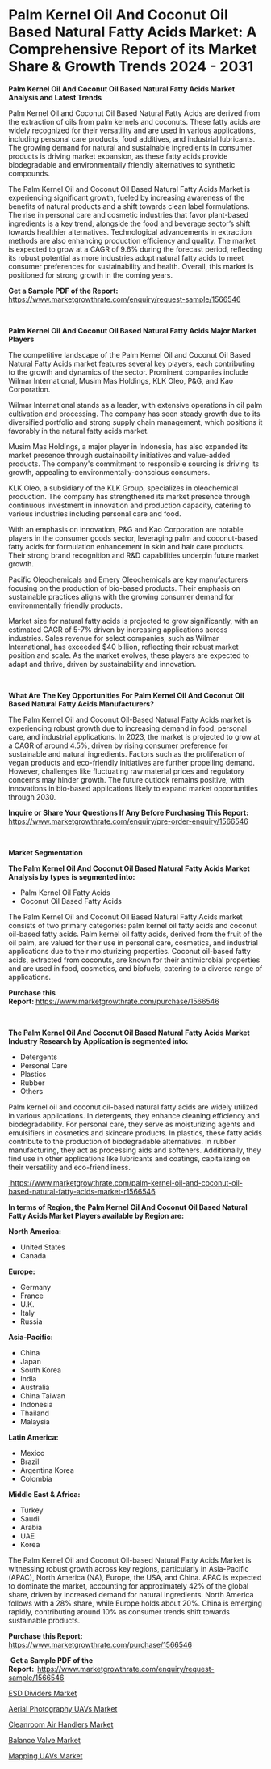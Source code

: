 <p><h1>Palm Kernel Oil And Coconut Oil Based Natural Fatty Acids Market: A Comprehensive Report of its Market Share & Growth Trends 2024 - 2031</h1></p><p><strong>Palm Kernel Oil And Coconut Oil Based Natural Fatty Acids Market Analysis and Latest Trends</strong></p>
<p><p>Palm Kernel Oil and Coconut Oil Based Natural Fatty Acids are derived from the extraction of oils from palm kernels and coconuts. These fatty acids are widely recognized for their versatility and are used in various applications, including personal care products, food additives, and industrial lubricants. The growing demand for natural and sustainable ingredients in consumer products is driving market expansion, as these fatty acids provide biodegradable and environmentally friendly alternatives to synthetic compounds.</p><p>The Palm Kernel Oil and Coconut Oil Based Natural Fatty Acids Market is experiencing significant growth, fueled by increasing awareness of the benefits of natural products and a shift towards clean label formulations. The rise in personal care and cosmetic industries that favor plant-based ingredients is a key trend, alongside the food and beverage sector’s shift towards healthier alternatives. Technological advancements in extraction methods are also enhancing production efficiency and quality. The market is expected to grow at a CAGR of 9.6% during the forecast period, reflecting its robust potential as more industries adopt natural fatty acids to meet consumer preferences for sustainability and health. Overall, this market is positioned for strong growth in the coming years.</p></p>
<p><strong>Get a Sample PDF of the Report:&nbsp;</strong> <a href="https://www.marketgrowthrate.com/enquiry/request-sample/1566546">https://www.marketgrowthrate.com/enquiry/request-sample/1566546</a></p>
<p>&nbsp;</p>
<p><strong>Palm Kernel Oil And Coconut Oil Based Natural Fatty Acids Major Market Players</strong></p>
<p><p>The competitive landscape of the Palm Kernel Oil and Coconut Oil Based Natural Fatty Acids market features several key players, each contributing to the growth and dynamics of the sector. Prominent companies include Wilmar International, Musim Mas Holdings, KLK Oleo, P&G, and Kao Corporation. </p><p>Wilmar International stands as a leader, with extensive operations in oil palm cultivation and processing. The company has seen steady growth due to its diversified portfolio and strong supply chain management, which positions it favorably in the natural fatty acids market.</p><p>Musim Mas Holdings, a major player in Indonesia, has also expanded its market presence through sustainability initiatives and value-added products. The company's commitment to responsible sourcing is driving its growth, appealing to environmentally-conscious consumers.</p><p>KLK Oleo, a subsidiary of the KLK Group, specializes in oleochemical production. The company has strengthened its market presence through continuous investment in innovation and production capacity, catering to various industries including personal care and food.</p><p>With an emphasis on innovation, P&G and Kao Corporation are notable players in the consumer goods sector, leveraging palm and coconut-based fatty acids for formulation enhancement in skin and hair care products. Their strong brand recognition and R&D capabilities underpin future market growth.</p><p>Pacific Oleochemicals and Emery Oleochemicals are key manufacturers focusing on the production of bio-based products. Their emphasis on sustainable practices aligns with the growing consumer demand for environmentally friendly products.</p><p>Market size for natural fatty acids is projected to grow significantly, with an estimated CAGR of 5-7% driven by increasing applications across industries. Sales revenue for select companies, such as Wilmar International, has exceeded $40 billion, reflecting their robust market position and scale. As the market evolves, these players are expected to adapt and thrive, driven by sustainability and innovation.</p></p>
<p>&nbsp;</p>
<p><strong>What Are The Key Opportunities For Palm Kernel Oil And Coconut Oil Based Natural Fatty Acids Manufacturers?</strong></p>
<p><p>The Palm Kernel Oil and Coconut Oil-Based Natural Fatty Acids market is experiencing robust growth due to increasing demand in food, personal care, and industrial applications. In 2023, the market is projected to grow at a CAGR of around 4.5%, driven by rising consumer preference for sustainable and natural ingredients. Factors such as the proliferation of vegan products and eco-friendly initiatives are further propelling demand. However, challenges like fluctuating raw material prices and regulatory concerns may hinder growth. The future outlook remains positive, with innovations in bio-based applications likely to expand market opportunities through 2030.</p></p>
<p><strong>Inquire or Share Your Questions If Any Before Purchasing This Report:</strong> <a href="https://www.marketgrowthrate.com/enquiry/pre-order-enquiry/1566546">https://www.marketgrowthrate.com/enquiry/pre-order-enquiry/1566546</a></p>
<p>&nbsp;</p>
<p><strong>Market Segmentation</strong></p>
<p><strong>The Palm Kernel Oil And Coconut Oil Based Natural Fatty Acids Market Analysis by types is segmented into:</strong></p>
<p><ul><li>Palm Kernel Oil Fatty Acids</li><li>Coconut Oil Based Fatty Acids</li></ul></p>
<p><p>The Palm Kernel Oil and Coconut Oil Based Natural Fatty Acids market consists of two primary categories: palm kernel oil fatty acids and coconut oil-based fatty acids. Palm kernel oil fatty acids, derived from the fruit of the oil palm, are valued for their use in personal care, cosmetics, and industrial applications due to their moisturizing properties. Coconut oil-based fatty acids, extracted from coconuts, are known for their antimicrobial properties and are used in food, cosmetics, and biofuels, catering to a diverse range of applications.</p></p>
<p><strong>Purchase this Report:&nbsp;</strong><a href="https://www.marketgrowthrate.com/purchase/1566546">https://www.marketgrowthrate.com/purchase/1566546</a></p>
<p>&nbsp;</p>
<p><strong>The Palm Kernel Oil And Coconut Oil Based Natural Fatty Acids Market Industry Research by Application is segmented into:</strong></p>
<p><ul><li>Detergents</li><li>Personal Care</li><li>Plastics</li><li>Rubber</li><li>Others</li></ul></p>
<p><p>Palm kernel oil and coconut oil-based natural fatty acids are widely utilized in various applications. In detergents, they enhance cleaning efficiency and biodegradability. For personal care, they serve as moisturizing agents and emulsifiers in cosmetics and skincare products. In plastics, these fatty acids contribute to the production of biodegradable alternatives. In rubber manufacturing, they act as processing aids and softeners. Additionally, they find use in other applications like lubricants and coatings, capitalizing on their versatility and eco-friendliness.</p></p>
<p><a href="https://www.marketgrowthrate.com/palm-kernel-oil-and-coconut-oil-based-natural-fatty-acids-market-r1566546">&nbsp;https://www.marketgrowthrate.com/palm-kernel-oil-and-coconut-oil-based-natural-fatty-acids-market-r1566546</a></p>
<p><strong>In terms of Region, the Palm Kernel Oil And Coconut Oil Based Natural Fatty Acids Market Players available by Region are:</strong></p>
<p>
    <p> <strong> North America: </strong>
        <ul>
            <li>United States</li>
            <li>Canada</li>
        </ul>
        </p> 
    <p> <strong> Europe: </strong>
        <ul>
            <li>Germany</li>
            <li>France</li>
            <li>U.K.</li>
            <li>Italy</li>
            <li>Russia</li>
        </ul>
        </p> 
    <p> <strong> Asia-Pacific: </strong>
        <ul>
            <li>China</li>
            <li>Japan</li>
            <li>South Korea</li>
            <li>India</li>
            <li>Australia</li>
            <li>China Taiwan</li>
            <li>Indonesia</li>
            <li>Thailand</li>
            <li>Malaysia</li>
        </ul>
        </p> 
    <p> <strong> Latin America: </strong>
        <ul>
            <li>Mexico</li>
            <li>Brazil</li>
            <li>Argentina Korea</li>
            <li>Colombia</li>
        </ul>
        </p> 
    <p> <strong> Middle East & Africa: </strong>
        <ul>
            <li>Turkey</li>
            <li>Saudi</li>
            <li>Arabia</li>
            <li>UAE</li>
            <li>Korea</li>
        </ul>
    </p>
    </p>
<p><p>The Palm Kernel Oil and Coconut Oil-based Natural Fatty Acids Market is witnessing robust growth across key regions, particularly in Asia-Pacific (APAC), North America (NA), Europe, the USA, and China. APAC is expected to dominate the market, accounting for approximately 42% of the global share, driven by increased demand for natural ingredients. North America follows with a 28% share, while Europe holds about 20%. China is emerging rapidly, contributing around 10% as consumer trends shift towards sustainable products.</p></p>
<p><strong>Purchase this Report: </strong><a href="https://www.marketgrowthrate.com/purchase/1566546">https://www.marketgrowthrate.com/purchase/1566546</a></p>
<p>&nbsp;<strong>Get a Sample PDF of the Report:&nbsp;&nbsp;</strong><a href="https://www.marketgrowthrate.com/enquiry/request-sample/1566546">https://www.marketgrowthrate.com/enquiry/request-sample/1566546</a></p>
<p><strong></strong></p>
<p><p><a href="https://www.linkedin.com/pulse/what-current-future-prospects-esd-dividers-market-analysis-directions-ioqae?trackingId=iJwRt0IRR3m23RZeM9crCw%3D%3D">ESD Dividers Market</a></p><p><a href="https://medium.com/@dugianfladyfriady_32079/aerial-photography-uavs-market-report-by-product-type-rotary-airfoil-fixed-wing-others-end-use-9ebfa0ea1df3">Aerial Photography UAVs Market</a></p><p><a href="https://issuu.com/reportprime-2/docs/cleanroom-air-handlers-market-size-_eac69b1e56e9b1">Cleanroom Air Handlers Market</a></p><p><a href="https://www.linkedin.com/pulse/balance-valve-market-size-share-growth-analysis-type-application-6j3nc?trackingId=sDS0bM1VS3WvuoGMgcQLmg%3D%3D">Balance Valve Market</a></p><p><a href="https://medium.com/@dugianfladyfriady_32079/mapping-uavs-market-industry-trends-and-forecast-for-period-from-2024-to-2031-df675026ea36">Mapping UAVs Market</a></p></p>